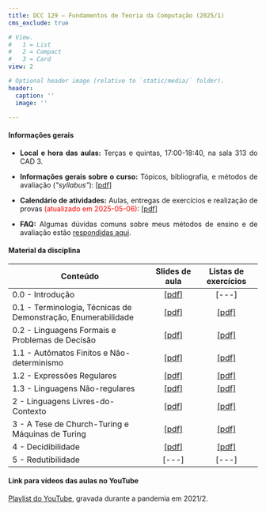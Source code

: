 ```yaml
---
title: DCC 129 – Fundamentos de Teoria da Computação (2025/1)
cms_exclude: true

# View.
#   1 = List
#   2 = Compact
#   3 = Card
view: 2

# Optional header image (relative to `static/media/` folder).
header:
  caption: ''
  image: ''

---
```


<div style="text-align: justify"> 

#### Informações gerais

- **Local e hora das aulas:** Terças e quintas, 17:00-18:40, na sala 313 do CAD 3.

- **Informações gerais sobre o curso:** Tópicos, bibliografia, e métodos de avaliação (*"syllabus"*): [[pdf]](https://homepages.dcc.ufmg.br/~msalvim/courses/ftc/Aula0.0_InformacoesGerais%5bstill%5d.pdf)

- **Calendário de atividades:** Aulas, entregas de exercícios e realização de provas <span style="color:red">(atualizado em 2025-05-06)</span>: [[pdf]](https://homepages.dcc.ufmg.br/~msalvim/courses/ftc/FTC-2025-1%20-%20Cronograma.pdf)

<!-- - <span style="color:red">**Seminários:**</span>
    - <span style="color:red">Instruções:</span> [[pdf]](https://homepages.dcc.ufmg.br/~msalvim/courses/ftc/seminario%5binstrucoes%5d.pdf)
    - <span style="color:red">Grupos, tópicos e datas de apresentação:</span> [[pdf]](https://homepages.dcc.ufmg.br/~msalvim/courses/ftc/seminarios%5bgrupos-topicos%5d.pdf) -->

- **FAQ:** Algumas dúvidas comuns sobre meus métodos de ensino e de avaliação estão [respondidas aqui](../../faqs/teaching-grading/).

#### Material da disciplina

| Conteúdo | Slides de aula | Listas de exercícios |
| --- | :---: | :---: | 
| 0.0 - Introdução | [[pdf]](https://homepages.dcc.ufmg.br/~msalvim/courses/ftc/Aula0.0_Introducao%5bstill%5d.pdf) | [---] | 
| 0.1 - Terminologia, Técnicas de Demonstração, Enumerabilidade | [[pdf]](https://homepages.dcc.ufmg.br/~msalvim/courses/ftc/Aula0.1_TecnicasDemonstracao-Enumerabilidade%5bstill%5d.pdf) | [[pdf]](https://homepages.dcc.ufmg.br/~msalvim/courses/ftc/Lista0.1_TecnicasDemonstracao-Enumerabilidade%5bquestoes%5d.pdf) | 
| 0.2 - Linguagens Formais e Problemas de Decisão | [[pdf]](https://homepages.dcc.ufmg.br/~msalvim/courses/ftc/Aula0.2_LingFormais-PDs%5bstill%5d.pdf) | [[pdf]](https://homepages.dcc.ufmg.br/~msalvim/courses/ftc/Lista0.2_LingFormais-PDs%5bquestoes%5d.pdf) | 
| 1.1 - Autômatos Finitos e Não-determinismo | [[pdf]](https://homepages.dcc.ufmg.br/~msalvim/courses/ftc/Aula1.1_AFDs-AFNs%5bstill%5d.pdf) | [[pdf]](https://homepages.dcc.ufmg.br/~msalvim/courses/ftc/Lista1.1_AFDs-AFNs%5bquestoes%5d.pdf) | 
| 1.2 - Expressões Regulares | [[pdf]](https://homepages.dcc.ufmg.br/~msalvim/courses/ftc/Aula1.2_ExpressoesRegulares%5bstill%5d.pdf) | [[pdf]](https://homepages.dcc.ufmg.br/~msalvim/courses/ftc/Lista1.2_ExpressoesRegulares%5bquestoes%5d.pdf) | 
| 1.3 - Linguagens Não-regulares | [[pdf]](https://homepages.dcc.ufmg.br/~msalvim/courses/ftc/Aula1.3_LingNaoRegulares%5bstill%5d.pdf) | [[pdf]](https://homepages.dcc.ufmg.br/~msalvim/courses/ftc/Lista1.3_LingNaoRegulares%5bquestoes%5d.pdf) | 
| 2 - Linguagens Livres-do-Contexto | [[pdf](https://homepages.dcc.ufmg.br/~msalvim/courses/ftc/Aula2_LingLivresContexto%5bstill%5d.pdf)] | [[pdf]](https://homepages.dcc.ufmg.br/~msalvim/courses/ftc/Lista2_LingLivresContexto%5bquestoes%5d.pdf) | 
| 3 - A Tese de Church-Turing e Máquinas de Turing | [[pdf]](https://homepages.dcc.ufmg.br/~msalvim/courses/ftc/Aula3_TeseChurchTuring-MTs%5bstill%5d.pdf) | [[pdf]](https://homepages.dcc.ufmg.br/~msalvim/courses/ftc/Lista3_TeseChurchTuring-MTs%5bquestoes%5d.pdf)
| 4 - Decidibilidade | [[pdf]](https://homepages.dcc.ufmg.br/~msalvim/courses/ftc/Aula4_Decidibilidade%5bstill%5d.pdf) | [[pdf]](https://homepages.dcc.ufmg.br/~msalvim/courses/ftc/Lista4_Decidibilidade%5bquestoes%5d.pdf) | 
| 5 - Redutibilidade | [---] | [---] | 

####  Link para vídeos das aulas no YouTube
 
[Playlist do YouTube](https://www.youtube.com/playlist?list=PLthT0cpFNWk_FMiKxsQQ9S8m_JmsA7r-L), gravada durante a pandemia em 2021/2.


</div>